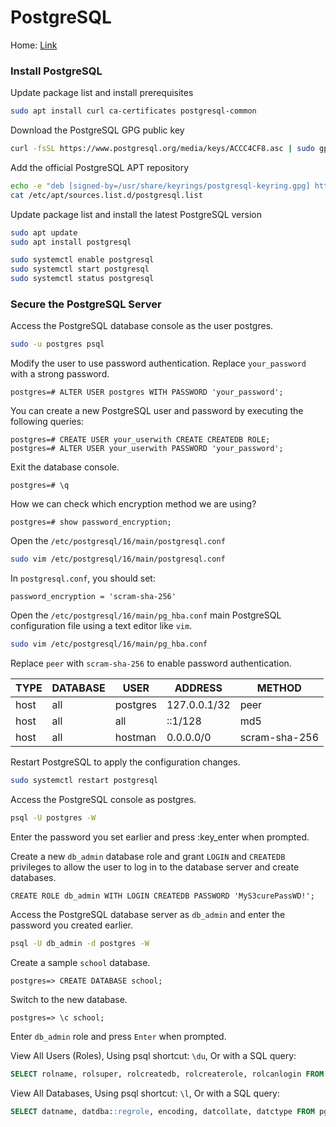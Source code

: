 # PostgreSQL         
Home: [Link](https://www.postgresql.org/)                   
### Install PostgreSQL       
Update package list and install prerequisites            
```sh
sudo apt install curl ca-certificates postgresql-common
```
Download the PostgreSQL GPG public key              
```sh
curl -fsSL https://www.postgresql.org/media/keys/ACCC4CF8.asc | sudo gpg --dearmor -o /usr/share/keyrings/postgresql-keyring.gpg
```
Add the official PostgreSQL APT repository            
```sh
echo -e "deb [signed-by=/usr/share/keyrings/postgresql-keyring.gpg] https://apt.postgresql.org/pub/repos/apt $(lsb_release -sc)-pgdg main" | sudo tee /etc/apt/sources.list.d/postgresql.list
cat /etc/apt/sources.list.d/postgresql.list
```
Update package list and install the latest PostgreSQL version        
```sh
sudo apt update
sudo apt install postgresql
```
```sh
sudo systemctl enable postgresql
sudo systemctl start postgresql
sudo systemctl status postgresql
```
### Secure the PostgreSQL Server           
Access the PostgreSQL database console as the user postgres.          
```sh
sudo -u postgres psql
```
Modify the user to use password authentication. Replace `your_password` with a strong password.         
```
postgres=# ALTER USER postgres WITH PASSWORD 'your_password';
```
You can create a new PostgreSQL user and password by executing the following queries:         
```
postgres=# CREATE USER your_userwith CREATE CREATEDB ROLE;
postgres=# ALTER USER your_userwith PASSWORD 'your_password';
```
Exit the database console.          
```
postgres=# \q
```
How we can check which encryption method we are using?         
```
postgres=# show password_encryption;
```
Open the `/etc/postgresql/16/main/postgresql.conf`         
```sh
sudo vim /etc/postgresql/16/main/postgresql.conf
```
In `postgresql.conf`, you should set:         
```
password_encryption = 'scram-sha-256'
```
Open the `/etc/postgresql/16/main/pg_hba.conf` main PostgreSQL configuration file using a text editor like `vim`.        
```sh
sudo vim /etc/postgresql/16/main/pg_hba.conf
```

Replace `peer` with `scram-sha-256` to enable password authentication.        

| TYPE | DATABASE | USER     | ADDRESS       | METHOD        |
| ---- | -------- | -------- | ------------- | ------------- |
| host | all      | postgres | 127.0.0.1/32  | peer          |
| host | all      | all      | ::1/128       | md5           |
| host | all      | hostman  | 0.0.0.0/0     | scram-sha-256 |

Restart PostgreSQL to apply the configuration changes.          
```sh
sudo systemctl restart postgresql
```
Access the PostgreSQL console as postgres.        
```sh
psql -U postgres -W
```
Enter the password you set earlier and press :key_enter when prompted.         

Create a new `db_admin` database role and grant `LOGIN` and `CREATEDB` privileges to allow the user to log in to the database server and create databases.           
```
CREATE ROLE db_admin WITH LOGIN CREATEDB PASSWORD 'MyS3curePassWD!';
```
Access the PostgreSQL database server as `db_admin` and enter the password you created earlier.         
```sh
psql -U db_admin -d postgres -W
```
Create a sample `school` database.          
```
postgres=> CREATE DATABASE school;
```
Switch to the new database.        
```
postgres=> \c school;           
```
Enter `db_admin` role and press `Enter` when prompted.         

View All Users (Roles), Using psql shortcut: `\du`, Or with a SQL query:           
```sql
SELECT rolname, rolsuper, rolcreatedb, rolcreaterole, rolcanlogin FROM pg_roles;
```
View All Databases, Using psql shortcut: `\l`, Or with a SQL query:      
```sql
SELECT datname, datdba::regrole, encoding, datcollate, datctype FROM pg_database WHERE datistemplate = false;
```